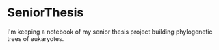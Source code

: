 # SeniorThesis

I'm keeping a notebook of my senior thesis project building phylogenetic trees of eukaryotes.
